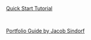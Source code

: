 [Quick Start Tutorial](https://nira.com/how-to-create-a-github-portfolio/)

<br />

[Portfolio Guide by Jacob Sindorf](https://docs.google.com/document/d/1JQdVXlxx0gXpMN_EDkN2Z4roCUttr-U35jPZrLDvPOI/edit)